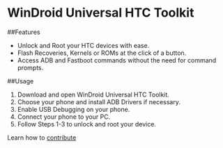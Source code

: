 WinDroid Universal HTC Toolkit
==============================
##Features
* Unlock and Root your HTC devices with ease.
* Flash Recoveries, Kernels or ROMs at the click of a button.
* Access ADB and Fastboot commands without the need for command prompts.

##Usage
1. Download and open WinDroid Universal HTC Toolkit.
2. Choose your phone and install ADB Drivers if necessary.
3. Enable USB Debugging on your phone.
4. Connect your phone to your PC.
5. Follow Steps 1-3 to unlock and root your device.

Learn how to [contribute](CONTRIBUTE.md "CONTRIBUTE.md")
